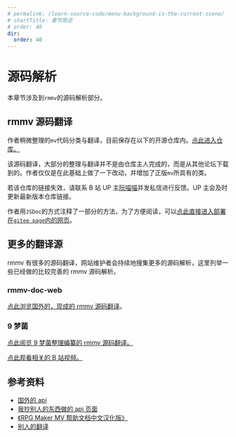 ```yaml
---
# permalink: /learn-source-code/menu-background-is-the-current-scene/
# shortTitle: 章节简述
# order: 40
dir:
  order: 40
---
```


# 源码解析

本章节涉及到`rmmv`的源码解析部分。

## rmmv 源码翻译

作者稍微整理的`mv`代码分类与翻译，目前保存在以下的开源仓库内。[点此进入仓库。](https://gitee.com/HechiCollegeComputerAssociation/rmmv-api)

该源码翻译，大部分的整理与翻译并不是由仓库主人完成的，而是从其他论坛下载到的。作者仅仅是在此基础上做了一下改动，并增加了正版`mv`所具有的类。

若该仓库的链接失效，请联系 B 站 UP 主[阮喵喵](https://space.bilibili.com/359907572)并发私信进行反馈。UP 主会及时更新最新版本仓库链接。

作者用`JSDoc`的方式注释了一部分的方法，为了方便阅读，可以[点此直接进入部署在`gitee page`内的网页](https://hechicollegecomputerassociation.gitee.io/rmmv-api/)。

## 更多的翻译源

rmmv 有很多的源码翻译，网站维护者会持续地搜集更多的源码解析，这里列举一些已经做的比较完善的 rmmv 源码解析。

### rmmv-doc-web

[点此浏览国外的，现成的 rmmv 源码翻译](https://kinoar.github.io/rmmv-doc-web/globals.html)。

### 9 梦菌

[点此阅览 9 梦菌整理编纂的 rmmv 源码翻译。](https://gitee.com/jiumengjun/rmmv)

[点此观看相关的 B 站视频。](https://www.bilibili.com/video/BV1dJ41117Tp)

## 参考资料

- [国外的 api](https://kinoar.github.io/rmmv-doc-web/globals.html)
- [我抄别人的东西做的 api 页面](https://hechicollegecomputerassociation.gitee.io/rmmv-api/)
- [《RPG Maker MV 帮助文档中文汉化版》](http://miaowm5.github.io/RMMV-F1/)
- [别人的翻译](https://gitee.com/jiumengjun/rmmv)
